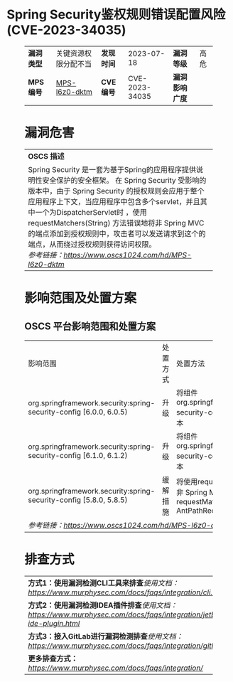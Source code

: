 # Spring Security鉴权规则错误配置风险 (CVE-2023-34035)
<figure class="wp-block-table">
    <table>
        <tbody>
        <tr>
            <td><strong>漏洞类型</strong></td>
            <td>关键资源权限分配不当</td>
            <td><strong>发现时间</strong></td>
            <td>2023-07-18</td>
            <td><strong>漏洞等级</strong></td>
            <td>高危</td>
        </tr>
        <tr>
            <td><strong>MPS编号</strong></td>
            <td><a href="https://www.oscs1024.com/hd/MPS-l6z0-dktm">MPS-l6z0-dktm</a></td>
            <td><strong>CVE编号</strong></td>
            <td>CVE-2023-34035</td>
            <td><strong>漏洞影响广度</strong></td>
            <td></td>
        </tr>
        </tbody>
    </table>
</figure>


<figure class="wp-block-table">
    <h1 class="wp-block-heading">漏洞危害</h1>
    <table>
        <tbody>
        <tr>
            <td><strong>OSCS 描述</strong></td>
        </tr>
        <tr>
            <td>Spring Security 是一套为基于Spring的应用程序提供说明性安全保护的安全框架。
在 Spring Security 受影响的版本中，由于 Spring Security 的授权规则会应用于整个应用程序上下文，当应用程序中包含多个servlet，并且其中一个为DispatcherServlet时 ，使用 requestMatchers(String) 方法错误地将非 Spring MVC 的端点添加到授权规则中，攻击者可以发送请求到这个的端点，从而绕过授权规则获得访问权限。
<br><em>参考链接：<a
                    href="https://www.oscs1024.com/hd/MPS-l6z0-dktm">https://www.oscs1024.com/hd/MPS-l6z0-dktm</a></em>
            </td>
        </tr>
        </tbody>
    </table>
</figure>


<figure class="wp-block-table alignleft">
    <h1 class="wp-block-heading">影响范围及处置方案</h1>
    <h2 class="wp-block-heading"><strong>OSCS</strong> <strong>平台影响范围和处置方案</strong></h2>
    <table>
        <tbody>
        <tr>
            <td>影响范围</td>
            <td>处置方式</td>
            <td>处置方法</td>
        </tr>
        <tr><td rowspan="1">org.springframework.security:spring-security-config [6.0.0, 6.0.5)</td><td>升级</td><td>将组件 org.springframework.security:spring-security-config 升级至 6.0.5 及以上版本</td></tr><tr><td rowspan="1">org.springframework.security:spring-security-config [6.1.0, 6.1.2)</td><td>升级</td><td>将组件 org.springframework.security:spring-security-config 升级至 6.1.2 及以上版本</td></tr><tr><td rowspan="1">org.springframework.security:spring-security-config [5.8.0, 5.8.5)</td><td>缓解措施</td><td>将使用requestMatchers(String)指向的非 Spring MVC 端点，改为requestMatchers(new AntPathRequestMatcher("/endpoint"))</td></tr>
        <tr>
            <td colspan="3"><em>参考链接：</em><em><a
                    href="https://www.oscs1024.com/hd/MPS-l6z0-dktm">https://www.oscs1024.com/hd/MPS-l6z0-dktm</a></em></td>
        </tr>
        </tbody>
    </table>
</figure>


<figure class="wp-block-table">
    <h1 class="wp-block-heading">排查方式</h1>
    <table>
        <tbody>
        <tr>
            <td><strong>方式1：使用漏洞检测CLI工具来排查</strong><em>使用文档：<a
                    href="https://www.murphysec.com/docs/faqs/integration/cli.html">https://www.murphysec.com/docs/faqs/integration/cli.html</a></em>
            </td>
        </tr>
        <tr>
            <td><strong>方式2：使用漏洞检测IDEA插件排查</strong><em>使用文档：<a
                    href="https://www.murphysec.com/docs/faqs/integration/jetbrains-ide-plugin.html">https://www.murphysec.com/docs/faqs/integration/jetbrains-ide-plugin.html</a></em>
            </td>
        </tr>
        <tr>
            <td><strong>方式3：接入GitLab进行漏洞检测排查</strong><em>使用文档：<a
                    href="https://www.murphysec.com/docs/faqs/integration/gitlab.html">https://www.murphysec.com/docs/faqs/integration/gitlab.html</a></em>
            </td>
        </tr>
        <tr>
            <td><strong>更多排查方式：</strong><em><a
                    href="https://www.murphysec.com/docs/faqs/integration/">https://www.murphysec.com/docs/faqs/integration/</a></em>
            </td>
        </tr>
        </tbody>
    </table>
</figure>
